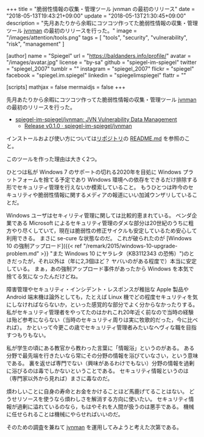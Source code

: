 +++
title = "脆弱性情報の収集・管理ツール jvnman の最初のリリース"
date = "2018-05-13T19:43:21+09:00"
update = "2018-05-13T21:30:45+09:00"
description = "先月あたりから余暇にコツコツ作ってた脆弱性情報の収集・管理ツール [jvnman] の最初のリリースを行った。"
image = "/images/attention/tools.png"
tags  = [ "tools", "security", "vulnerability", "risk", "management" ]

[author]
  name      = "Spiegel"
  url       = "https://baldanders.info/profile/"
  avatar    = "/images/avatar.jpg"
  license   = "by-sa"
  github    = "spiegel-im-spiegel"
  twitter   = "spiegel_2007"
  tumblr    = ""
  instagram = "spiegel_2007"
  flickr    = "spiegel"
  facebook  = "spiegel.im.spiegel"
  linkedin  = "spiegelimspiegel"
  flattr    = ""

[scripts]
  mathjax = false
  mermaidjs = false
+++

先月あたりから余暇にコツコツ作ってた脆弱性情報の収集・管理ツール [jvnman] の最初のリリースを行った。

- [spiegel-im-spiegel/jvnman: JVN Vulnerability Data Management](https://github.com/spiegel-im-spiegel/jvnman)
    - [Release v0.1.0 · spiegel-im-spiegel/jvnman](https://github.com/spiegel-im-spiegel/jvnman/releases/tag/v0.1.0)

インストールおよび使い方については[リポジトリ](https://github.com/spiegel-im-spiegel/jvnman "spiegel-im-spiegel/jvnman: JVN Vulnerability Data Management")の [README.md](https://github.com/spiegel-im-spiegel/jvnman/blob/master/README.md "jvnman/README.md at master · spiegel-im-spiegel/jvnman") を参照のこと。

このツールを作った理由は大きく2つ。

ひとつは私が Windows 7 のサポートの切れる2020年を目処に Windows プラットフォームを捨てる予定であり Windows 環境への依存をできるだけ排除する形でセキュリティ管理を行えないか模索していること。
もうひとつは昨今のセキュリティや脆弱性情報に関するメディアの報道にいい加減ウンザリしていることだ。

Windows ユーザはセキィリティ管理に関しては比較的恵まれている。
ベンダ企業である Microsoft によるセキュリティ管理のダメな部分は20世紀のうちに粗方やり尽くしていて，現在は脆弱性の修正サイクルも安定しているため安心して利用できる。
まさに se-cure な状態なのだ。
これが破られたのが [Windows 10 の強制アップロード]({{< ref "/remark/2015/windows-10-upgrade-problem.md" >}} "また Windows 10 にヤラレタ（KB3112343 の恐怖）")のときだったが，それ以外は（年に2,3個ほど？ ヤバいのがある程度で）本当に安定している。
まぁ，あの強制アップロード事件があったから Windows を本気で捨てる気になったんだけどね。

障害管理やセキュリティ・インシデント・レスポンスが稚拙な Apple 製品や Android 端末機は論外としても，たとえば Linux 機でどの程度セキュリティを気にしなければならないか，といった感覚的な部分でよく分からなかったりする。
私がセキュリティ管理者をやってたのはかれこれ20年近く前なので当時の経験は殆ど参考にならない（当時のセキュリティ周りは実に牧歌的だった，今に比べれば）。
かといって今更この歳でセキュリティ管理者みたいなヘヴィな職を目指すつもりもない。

私が学生の頃にある教官から教わった言葉に「情報浴」というのがある。
ある分野で最先端を行きたいなら常にその分野の情報を浴びていなさい，という意味である。
裏を返せば専門でない（興味があるわけでもない）分野の情報を過剰に浴びるのは毒でしかないということである。
セキュリティ情報というのは（専門家以外から見れば）まさに毒なのだ。

煩わしいことに自身の寿命とお金をかけることほど馬鹿げてることはない。
どうせリソースを使うなら煩わしさを解消する方向に使いたい。
セキュリティ情報が過剰に溢れているのなら，もはやそれを人間が扱うのは悪手である。
機械に任せられることは機械にやらせればいいのだ。

そのための調査を兼ねて [jvnman] を運用してみようと考えた次第である。

[jvnman]: https://github.com/spiegel-im-spiegel/jvnman "spiegel-im-spiegel/jvnman: JVN Vulnerability Data Management"
